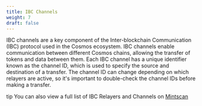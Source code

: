 ```yaml
---
title: IBC Channels
weight: 7
draft: false
---
```


IBC channels are a key component of the Inter-blockchain Communication (IBC) protocol used in the Cosmos ecosystem.
IBC channels enable communication between different Cosmos chains,
allowing the transfer of tokens and data between them.
Each IBC channel has a unique identifier known as the channel ID,
which is used to specify the source and destination of a transfer.
The channel ID can change depending on which relayers are active, so it's important to
double-check the channel IDs before making a transfer.

tip
You can also view a full list of IBC Relayers and Channels on [Mintscan](https://www.mintscan.io/evmos/relayers)
